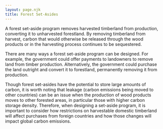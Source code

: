 ```yaml
---
layout: page.njk
title: Forest Set-Asides
---
```

A forest set-aside program removes harvested timberland from production, converting it to unharvested forestland.  By removing timberland from harvest, carbon that would otherwise be released through the wood products or in the harvesting process continues to be sequestered.

There are many ways a forest set-aside program can be designed.  For example, the government could offer payments to landowners to remove land from timber production.  Alternatively, the government could purchase the land outright and convert it to forestland, permanently removing it from production.

Though forest set-asides have the potential to store large amounts of carbon, it is worth noting that leakage (carbon emissions being moved to other countries) can be an issue when the production of wood products moves to other forested areas, in particular those with higher carbon storage density. Therefore, when designing a set-aside program, it is important to consider how restrictions on harvestable domestic timberland will affect purchases from foreign countries and how those changes will impact global carbon emissions.
